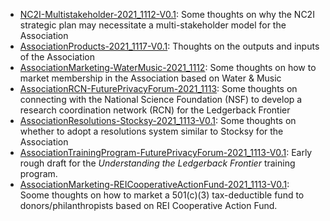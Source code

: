 - [NC2I-Multistakeholder-2021_1112-V0.1](NC2I-Multistakeholder-2021_1112-V0.1.md): Some thoughts on why the NC2I strategic plan may necessitate a multi-stakeholder model for the Association
- [AssociationProducts-2021_1117-V0.1](AssociationProducts-2021_1117-V0.1.md): Thoughts on the outputs and inputs of the Association 
- [AssociationMarketing-WaterMusic-2021_1112](AssociationMarketing-WaterMusic-2021_1112.md): Some thoughts on how to market membership in the Association based on Water & Music
- [AssociationRCN-FuturePrivacyForum-2021_1113](AssociationRCN-FuturePrivacyForum-2021_1113.md): Some thoughts on connecting with the National Science Foundation (NSF) to develop a research coordination network (RCN) for the Ledgerback Frontier
- [AssociationResolutions-Stocksy-2021_1113-V0.1](AssociationResolutions-Stocksy-2021_1113-V0.1.md): Some thoughts on whether to adopt a resolutions system similar to Stocksy for the Association
- [AssociationTrainingProgram-FuturePrivacyForum-2021_1113-V0.1](AssociationTrainingProgram-FuturePrivacyForum-2021_1113-V0.1.md): Early rough draft for the *Understanding the Ledgerback Frontier* training program. 
- [AssociationMarketing-REICooperativeActionFund-2021_1113-V0.1](AssociationMarketing-REICooperativeActionFund-2021_1113-V0.1.md): Soome thoughts on how to market a 501(c)(3) tax-deductible fund to donors/philanthropists based on REI Cooperative Action Fund. 
